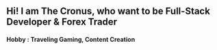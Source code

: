 <H2>Hi! I am The Cronus, who want to be Full-Stack Developer & Forex Trader</H2>
<H4>Hobby : Traveling Gaming, Content Creation</H4>
